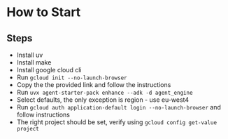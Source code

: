 # How to Start

## Steps 

- Install uv
- Install make
- Install google cloud cli
- Run `gcloud init --no-launch-browser`
- Copy the the provided link and follow the instructions
- Run `uvx agent-starter-pack enhance --adk -d agent_engine`
- Select defaults, the only exception is region - use eu-west4
- Run `gcloud auth application-default login --no-launch-browser` and follow instructions
- The right project should be set, verify using `gcloud config get-value project`